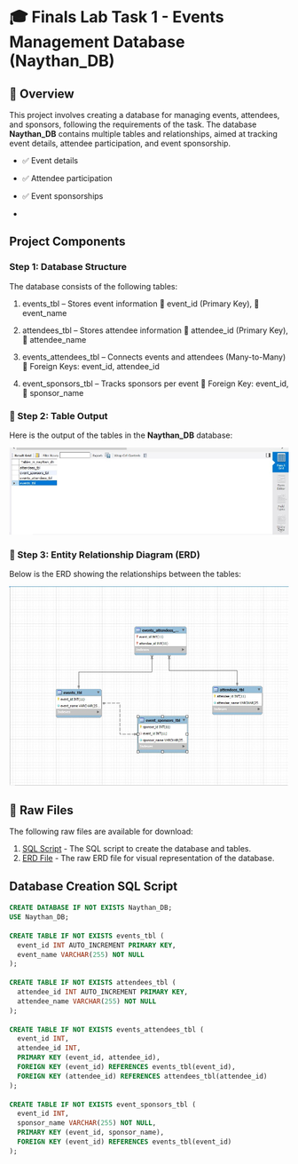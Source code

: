 # 🎓 Finals Lab Task 1 - Events Management Database (Naythan_DB)

## 📝 Overview

This project involves creating a database for managing events, attendees, and sponsors, following the requirements of the task. The database **Naythan_DB** contains multiple tables and relationships, aimed at tracking event details, attendee participation, and event sponsorship.

- ✅ Event details

- ✅ Attendee participation

- ✅ Event sponsorships
- 
## Project Components

### Step 1: Database Structure

The database consists of the following tables:

1. events_tbl – Stores event information
🔑 event_id (Primary Key), 📝 event_name

2. attendees_tbl – Stores attendee information
🔑 attendee_id (Primary Key), 📝 attendee_name

3. events_attendees_tbl – Connects events and attendees (Many-to-Many)
🔗 Foreign Keys: event_id, attendee_id

4. event_sponsors_tbl – Tracks sponsors per event
🔗 Foreign Key: event_id, 📝 sponsor_name


### 📸 Step 2: Table Output

Here is the output of the tables in the **Naythan_DB** database:

![Tables Output](Images/TABLES.jpg)

### 📐 Step 3: Entity Relationship Diagram (ERD)

Below is the ERD showing the relationships between the tables:

![ERD](Images/ERD.jpg)

## 📂 Raw Files

The following raw files are available for download:

1. [SQL Script](https://github.com/NaythanIsME/EDM-Portfolio/blob/main/Finals%20Task%201/Files/naytheen.sql) - The SQL script to create the database and tables.
2. [ERD File](https://github.com/NaythanIsME/EDM-Portfolio/blob/main/Finals%20Task%201/Files/naythan.mwb) - The raw ERD file for visual representation of the database.

## Database Creation SQL Script

```sql
CREATE DATABASE IF NOT EXISTS Naythan_DB;
USE Naythan_DB;

CREATE TABLE IF NOT EXISTS events_tbl (
  event_id INT AUTO_INCREMENT PRIMARY KEY,
  event_name VARCHAR(255) NOT NULL
);

CREATE TABLE IF NOT EXISTS attendees_tbl (
  attendee_id INT AUTO_INCREMENT PRIMARY KEY,
  attendee_name VARCHAR(255) NOT NULL
);

CREATE TABLE IF NOT EXISTS events_attendees_tbl (
  event_id INT,
  attendee_id INT,
  PRIMARY KEY (event_id, attendee_id),
  FOREIGN KEY (event_id) REFERENCES events_tbl(event_id),
  FOREIGN KEY (attendee_id) REFERENCES attendees_tbl(attendee_id)
);

CREATE TABLE IF NOT EXISTS event_sponsors_tbl (
  event_id INT,
  sponsor_name VARCHAR(255) NOT NULL,
  PRIMARY KEY (event_id, sponsor_name),
  FOREIGN KEY (event_id) REFERENCES events_tbl(event_id)
);
